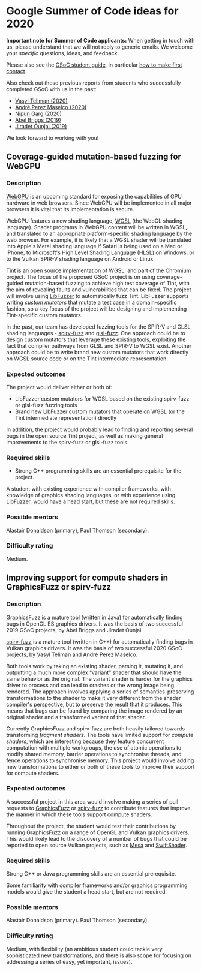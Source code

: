 # Google Summer of Code ideas for 2020

**Important note for Summer of Code applicants:** When getting in touch with us,
please understand that we will not reply to generic emails.
We welcome your *specific* questions, ideas, and feedback.

Please also see the [GSoC student guide](https://google.github.io/gsocguides/student/), in
particular [how to make first
contact](https://google.github.io/gsocguides/student/making-first-contact).

Also check out these previous reports from students who successfully completed GSoC with us in the past:

- [Vasyl Teliman (2020)](https://gist.github.com/Vasniktel/e36fd3ec914a2b28498472a5083c0090)
- [André Perez Maselco (2020)](https://github.com/google/graphicsfuzz/blob/master/docs/summer-of-code-ideas/summer-of-code-reports/gsoc-2020-andreperezmaselco.md)
- [Nipun Garg (2020)](https://github.com/google/graphicsfuzz/blob/master/docs/summer-of-code-ideas/summer-of-code-reports/gsoc-2020-nipungarg.md)
- [Abel Briggs (2019)](https://gist.github.com/abelbriggs1/ce2d56fd3264d4b1f0e7a248ae251179)
- [Jiradet Ounjai (2019)](https://gist.github.com/jiradeto/36b28fbc3d2596f218efc98e069786f6)

We look forward to working with you!

## Coverage-guided mutation-based fuzzing for WebGPU

### Description

[WebGPU](https://gpuweb.github.io/gpuweb/) is an upcoming standard for exposing the capabilities of GPU hardware in web browsers. Since WebGPU will be implemented in all major browsers it is vital that its implementation is secure.

WebGPU features a new shading language, [WGSL](https://gpuweb.github.io/gpuweb/wgsl.html) (the WebGL shading language). Shader programs in WebGPU content will be written in WGSL, and translated to an appropriate platform-specific shading language by the web browser. For example, it is likely that a WGSL shader will be translated into Apple's Metal shading language if Safari is being used on a Mac or iPhone, to Microsoft's High Level Shading Language (HLSL) on Windows, or to the Vulkan SPIR-V shading language on Android or Linux.

[Tint](https://dawn.googlesource.com/tint/) is an open source implementation of WGSL, and part of the Chromium project. The focus of the proposed GSoC project is on using coverage-guided mutation-based fuzzing to achieve high test coverage of Tint, with the aim of revealing faults and vulnerabilities that can be fixed. The project will involve using [LibFuzzer](https://llvm.org/docs/LibFuzzer.html) to automatically fuzz Tint. LibFuzzer supports writing *custom mutators* that mutate a test case in a domain-specific fashion, so a key focus of the project will be designing and implementing Tint-specific custom mutators.

In the past, our team has developed fuzzing tools for the SPIR-V and GLSL shading languages - [spirv-fuzz](https://github.com/KhronosGroup/SPIRV-Tools#fuzzer) and [glsl-fuzz](https://github.com/google/graphicsfuzz). One approach could be to design custom mutators that leverage these existing tools, exploiting the fact that compiler pathways from GLSL and SPIR-V to WGSL exist. Another approach could be to write brand new custom mutators that work directly on WGSL source code or on the Tint intermediate representation.

### Expected outcomes

The project would deliver either or both of:

- LibFuzzer custom mutators for WGSL based on the existing spirv-fuzz or glsl-fuzz fuzzing tools
- Brand new LibFuzzer custom mutators that operate on WGSL (or the Tint intermediate representation) directly

In addition, the project would probably lead to finding and reporting several bugs in the open source Tint project, as well as making general improvements to the spirv-fuzz or glsl-fuzz tools.

### Required skills

- Strong C++ programming skills are an essential prerequisite for the project.

A student with existing experience with compiler frameworks, with knowledge of graphics shading languages, or with experience using LibFuzzer, would have a head start, but these are not required skills.

### Possible mentors

Alastair Donaldson (primary), Paul Thomson (secondary).

### Difficulty rating

Medium.


## Improving support for compute shaders in GraphicsFuzz or spirv-fuzz

### Description

[GraphicsFuzz](https://github.com/google/graphicsfuzz) is a mature tool (written in Java) for automatically finding bugs in OpenGL ES graphics drivers.  It was the basis of two successful 2019 GSoC projects, by Abel Briggs and Jiradet Ounjai.

[spirv-fuzz](https://github.com/KhronosGroup/SPIRV-Tools#fuzzer) is a mature tool (written in C++) for automatically finding bugs in Vulkan graphics drivers.  It was the basis of two successful 2020 GSoC projects, by Vasyl Teliman and André Perez Maselco.

Both tools work by taking an existing shader, parsing it, mutating it, and outputting a much more complex “variant” shader that should have the same behavior as the original. The variant shader is harder for the graphics driver to process and can lead to crashes or the wrong image being rendered. The approach involves applying a series of semantics-preserving transformations to the shader to make it very different from the shader compiler's perspective, but to preserve the result that it produces.  This means that bugs can be found by comparing the image rendered by an original shader and a transformed variant of that shader.

Currently GraphicsFuzz and spirv-fuzz are both heavily tailored towards transforming *fragment shaders*. The tools have limited support for *compute shaders*, which are interesting because they feature concurrent computation with multiple workgroups, the use of atomic operations to modify shared memory, barrier operations to synchronise threads, and fence operations to synchronise memory. This project would involve adding new transformations to either or both of these tools to improve their support for compute shaders.

### Expected outcomes

A successful project in this area would involve making a series of pull requests to [GraphicsFuzz](https://github.com/google/graphicsfuzz) or [spirv-fuzz](https://github.com/KhronosGroup/SPIRV-Tools#fuzzer) to contribute features that improve the manner in which these tools support compute shaders.

Throughout the project, the student would test their contributions by running GraphicsFuzz on a range of OpenGL and Vulkan graphics drivers.  This would likely lead to the discovery of a number of bugs that could be reported to open source Vulkan projects, such as [Mesa](https://www.mesa3d.org/) and [SwiftShader](https://github.com/google/swiftshader).

### Required skills

Strong C++ or Java programming skills are an essential prerequisite.

Some familiarity with compiler frameworks and/or graphics programming models would give the student a head start, but are not required.

### Possible mentors

Alastair Donaldson (primary).  Paul Thomson (secondary).

### Difficulty rating

Medium, with flexibility (an ambitious student could tackle very sophisticated new transformations, and there is also scope for focusing on addressing a series of easy, yet important, issues).
